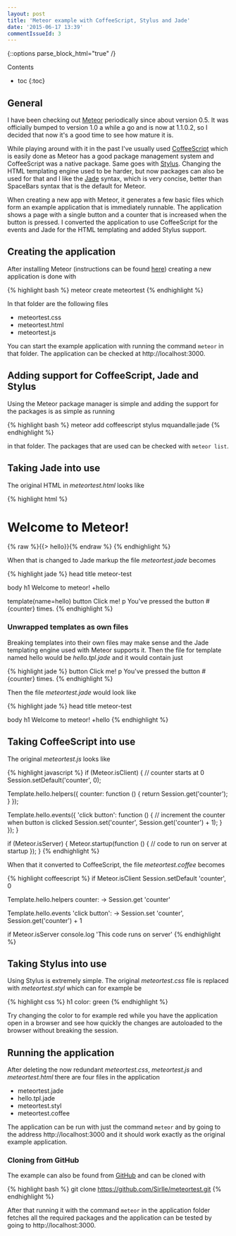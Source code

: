 ```yaml
---
layout: post
title: 'Meteor example with CoffeeScript, Stylus and Jade'
date: '2015-06-17 13:39'
commentIssueId: 3
---
```


{::options parse_block_html="true" /}
<div class="toc">
Contents

* toc
{:toc}
</div>

## General

I have been checking out [Meteor](https://www.meteor.com) periodically since about version 0.5. It was officially bumped to version 1.0 a while a go and is now at 1.1.0.2, so I decided that now it's a good time to see how mature it is.

While playing around with it in the past I've usually used [CoffeeScript](http://coffeescript.org) which is easily done as Meteor has a good package management system and CoffeeScript was a native package. Same goes with [Stylus](https://learnboost.github.io/stylus/). Changing the HTML templating engine used to be harder, but now packages can also be used for that and I like the [Jade](http://jade-lang.com) syntax, which is very concise, better than SpaceBars syntax that is the default for Meteor.

When creating a new app with Meteor, it generates a few basic files which form an example application that is immediately runnable. The application shows a page with a single button and a counter that is increased when the button is pressed. I converted the application to use CoffeeScript for the events and Jade for the HTML templating and added Stylus support.

## Creating the application

After installing Meteor (instructions can be found [here](https://eee.meteor.com)) creating a new application is done with

{% highlight bash %}
meteor create meteortest
{% endhighlight %}

In that folder are the following files

- meteortest.css
- meteortest.html
- meteortest.js

You can start the example application with running the command `meteor` in that folder. The application can be checked at http://localhost:3000.

## Adding support for CoffeeScript, Jade and Stylus

Using the Meteor package manager is simple and adding the support for the packages is as simple as running

{% highlight bash %}
meteor add coffeescript stylus mquandalle:jade
{% endhighlight %}

in that folder. The packages that are used can be checked with `meteor list`.

## Taking Jade into use

The original HTML in _meteortest.html_ looks like

{% highlight html %}
<head>
  <title>meteortest</title>
</head>

<body>
  <h1>Welcome to Meteor!</h1>
  {% raw %}{{> hello}}{% endraw %}
  </body>

<template name="hello">
  <button>Click Me</button>
  <p>You've pressed the button {% raw %}{{counter}}{% endraw %} times.</p>
</template>
{% endhighlight %}

When that is changed to Jade markup the file _meteortest.jade_ becomes

{% highlight jade %}
head
  title meteor-test

body
  h1 Welcome to meteor!
  +hello

template(name=hello)
  button Click me!
  p You've pressed the button #{counter} times.
{% endhighlight %}

### Unwrapped templates as own files

Breaking templates into their own files may make sense and the Jade templating engine used with Meteor supports it. Then the file for template named hello would be _hello.tpl.jade_ and it would contain just

{% highlight jade %}
button Click me!
p You've pressed the button #{counter} times.
{% endhighlight %}

Then the file _meteortest.jade_ would look like

{% highlight jade %}
head
  title meteor-test

body
  h1 Welcome to meteor!
  +hello
{% endhighlight %}

## Taking CoffeeScript into use

The original _meteortest.js_ looks like

{% highlight javascript %}
if (Meteor.isClient) {
  // counter starts at 0
  Session.setDefault('counter', 0);

  Template.hello.helpers({
    counter: function () {
      return Session.get('counter');
    }
  });

  Template.hello.events({
    'click button': function () {
      // increment the counter when button is clicked
      Session.set('counter', Session.get('counter') + 1);
    }
  });
}

if (Meteor.isServer) {
  Meteor.startup(function () {
    // code to run on server at startup
  });
}
{% endhighlight %}

When that it converted to CoffeeScript, the file _meteortest.coffee_ becomes

{% highlight coffeescript %}
if Meteor.isClient
  Session.setDefault 'counter', 0

  Template.hello.helpers
    counter: -> Session.get 'counter'

  Template.hello.events
    'click button': -> Session.set 'counter', Session.get('counter') + 1

if Meteor.isServer
  console.log 'This code runs on server'
{% endhighlight %}

## Taking Stylus into use

Using Stylus is extremely simple. The original _meteortest.css_ file is replaced with _meteortest.styl_ which can for example be

{% highlight css %}
h1
  color: green
{% endhighlight %}

Try changing the color to for example red while you have the application open in a browser and see how quickly the changes are autoloaded to the browser without breaking the session.

## Running the application

After deleting the now redundant _meteortest.css_, _meteortest.js_ and _meteortest.html_ there are four files in the application

- meteortest.jade
- hello.tpl.jade
- meteortest.styl
- meteortest.coffee

The application can be run with just the command `meteor` and by going to the address http://localhost:3000 and it should work exactly as the original example application.

### Cloning from GitHub

The example can also be found from [GitHub](https://github.com/SirIle/meteortest) and can be cloned with

{% highlight bash %}
git clone https://github.com/SirIle/meteortest.git
{% endhighlight %}

After that running it with the command `meteor` in the application folder fetches all the required packages and the application can be tested by going to http://localhost:3000.
